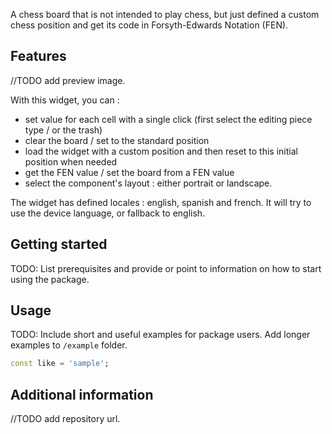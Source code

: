 A chess board that is not intended to play chess, but just defined a custom chess position and get its code in Forsyth-Edwards Notation (FEN).

## Features

//TODO add preview image.

With this widget, you can :
* set value for each cell with a single click (first select the editing piece type / or the trash)
* clear the board / set to the standard position
* load the widget with a custom position and then reset to this initial position when needed
* get the FEN value / set the board from a FEN value
* select the component's layout : either portrait or landscape.

The widget has defined locales : english, spanish and french. It will try to use the device language, or fallback to english.

## Getting started

TODO: List prerequisites and provide or point to information on how to
start using the package.

## Usage

TODO: Include short and useful examples for package users. Add longer examples
to `/example` folder.

```dart
const like = 'sample';
```

## Additional information

//TODO add repository url.
